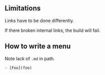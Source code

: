 ## Limitations

Links have to be done differently.

If there broken internal links, the build will fail.


## How to write a menu

Note lack of `.md` in path.

```
- [Foo](foo)
```
